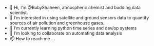 - 👋 Hi, I’m @RubyShaheen, atmospheric chemist and budding data scientist.
- 👀 I’m interested in using satellite and ground sensors data to quantify sources of air pollution and greenhouse gases.
- 🌱 I’m currently learning python time series and dev/op systems
- 💞️ I’m looking to collaborate on automating data analysis
- 📫 How to reach me ...

<!---
RubyShaheen/RubyShaheen is a ✨ special ✨ repository because its `README.md` (this file) appears on your GitHub profile.
You can click the Preview link to take a look at your changes.
--->
